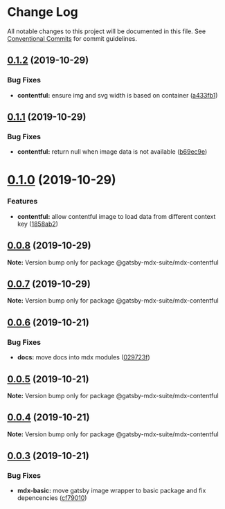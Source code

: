 # Change Log

All notable changes to this project will be documented in this file.
See [Conventional Commits](https://conventionalcommits.org) for commit guidelines.

## [0.1.2](https://github.com/axe312ger/gatsby-mdx-suite/compare/@gatsby-mdx-suite/mdx-contentful@0.1.1...@gatsby-mdx-suite/mdx-contentful@0.1.2) (2019-10-29)


### Bug Fixes

* **contentful:** ensure img and svg width is based on container ([a433fb1](https://github.com/axe312ger/gatsby-mdx-suite/commit/a433fb1f5beb33f9dc523b9c09ce748656961dee))





## [0.1.1](https://github.com/axe312ger/gatsby-mdx-suite/compare/@gatsby-mdx-suite/mdx-contentful@0.1.0...@gatsby-mdx-suite/mdx-contentful@0.1.1) (2019-10-29)


### Bug Fixes

* **contentful:** return null when image data is not available ([b69ec9e](https://github.com/axe312ger/gatsby-mdx-suite/commit/b69ec9e7e881cfa21915469da6e93aa78c9de5ad))





# [0.1.0](https://github.com/axe312ger/gatsby-mdx-suite/compare/@gatsby-mdx-suite/mdx-contentful@0.0.8...@gatsby-mdx-suite/mdx-contentful@0.1.0) (2019-10-29)


### Features

* **contentful:** allow contentful image to load data from different context key ([1858ab2](https://github.com/axe312ger/gatsby-mdx-suite/commit/1858ab25a0df35d523587bbd61ee13d9cbafd02c))





## [0.0.8](https://github.com/axe312ger/gatsby-mdx-suite/compare/@gatsby-mdx-suite/mdx-contentful@0.0.7...@gatsby-mdx-suite/mdx-contentful@0.0.8) (2019-10-29)

**Note:** Version bump only for package @gatsby-mdx-suite/mdx-contentful





## [0.0.7](https://github.com/axe312ger/gatsby-mdx-suite/compare/@gatsby-mdx-suite/mdx-contentful@0.0.6...@gatsby-mdx-suite/mdx-contentful@0.0.7) (2019-10-29)

**Note:** Version bump only for package @gatsby-mdx-suite/mdx-contentful





## [0.0.6](https://github.com/axe312ger/gatsby-mdx-suite/compare/@gatsby-mdx-suite/mdx-contentful@0.0.5...@gatsby-mdx-suite/mdx-contentful@0.0.6) (2019-10-21)


### Bug Fixes

* **docs:** move docs into mdx modules ([029723f](https://github.com/axe312ger/gatsby-mdx-suite/commit/029723fbe0a1630b91ac480e419e1479459ad472))





## [0.0.5](https://github.com/axe312ger/gatsby-mdx-suite/compare/@gatsby-mdx-suite/mdx-contentful@0.0.4...@gatsby-mdx-suite/mdx-contentful@0.0.5) (2019-10-21)

**Note:** Version bump only for package @gatsby-mdx-suite/mdx-contentful





## [0.0.4](https://github.com/axe312ger/gatsby-mdx-suite/compare/@gatsby-mdx-suite/mdx-contentful@0.0.3...@gatsby-mdx-suite/mdx-contentful@0.0.4) (2019-10-21)

**Note:** Version bump only for package @gatsby-mdx-suite/mdx-contentful





## [0.0.3](https://github.com/axe312ger/gatsby-mdx-suite/compare/@gatsby-mdx-suite/mdx-contentful@0.0.2...@gatsby-mdx-suite/mdx-contentful@0.0.3) (2019-10-21)


### Bug Fixes

* **mdx-basic:** move gatsby image wrapper to basic package and fix depencencies ([cf79010](https://github.com/axe312ger/gatsby-mdx-suite/commit/cf790102c84d4ddbeb4180eec85504030b7b5ecd))
